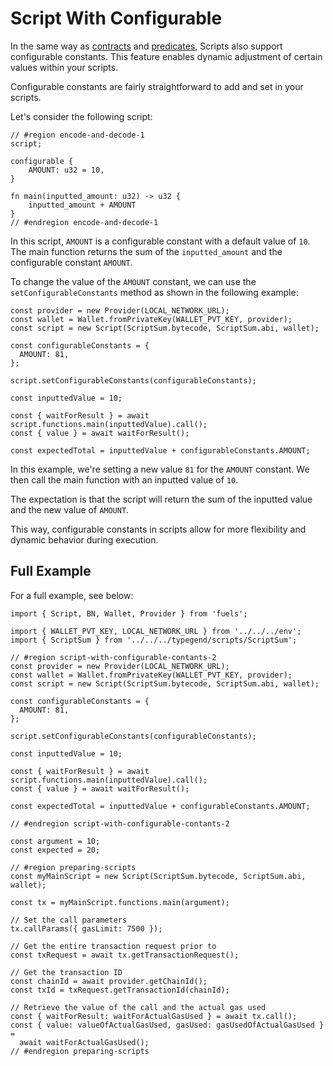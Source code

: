 # Script With Configurable

In the same way as [contracts](../contracts/configurable-constants.md) and [predicates](../predicates/configurable-constants.md), Scripts also support configurable constants. This feature enables dynamic adjustment of certain values within your scripts.

Configurable constants are fairly straightforward to add and set in your scripts.

Let's consider the following script:

```
// #region encode-and-decode-1
script;

configurable {
    AMOUNT: u32 = 10,
}

fn main(inputted_amount: u32) -> u32 {
    inputted_amount + AMOUNT
}
// #endregion encode-and-decode-1
```

In this script, `AMOUNT` is a configurable constant with a default value of `10`. The main function returns the sum of the `inputted_amount` and the configurable constant `AMOUNT`.

To change the value of the `AMOUNT` constant, we can use the `setConfigurableConstants` method as shown in the following example:

```
const provider = new Provider(LOCAL_NETWORK_URL);
const wallet = Wallet.fromPrivateKey(WALLET_PVT_KEY, provider);
const script = new Script(ScriptSum.bytecode, ScriptSum.abi, wallet);

const configurableConstants = {
  AMOUNT: 81,
};

script.setConfigurableConstants(configurableConstants);

const inputtedValue = 10;

const { waitForResult } = await script.functions.main(inputtedValue).call();
const { value } = await waitForResult();

const expectedTotal = inputtedValue + configurableConstants.AMOUNT;
```

In this example, we're setting a new value `81` for the `AMOUNT` constant. We then call the main function with an inputted value of `10`.

The expectation is that the script will return the sum of the inputted value and the new value of `AMOUNT`.

This way, configurable constants in scripts allow for more flexibility and dynamic behavior during execution.

## Full Example

For a full example, see below:

```
import { Script, BN, Wallet, Provider } from 'fuels';

import { WALLET_PVT_KEY, LOCAL_NETWORK_URL } from '../../../env';
import { ScriptSum } from '../../../typegend/scripts/ScriptSum';

// #region script-with-configurable-contants-2
const provider = new Provider(LOCAL_NETWORK_URL);
const wallet = Wallet.fromPrivateKey(WALLET_PVT_KEY, provider);
const script = new Script(ScriptSum.bytecode, ScriptSum.abi, wallet);

const configurableConstants = {
  AMOUNT: 81,
};

script.setConfigurableConstants(configurableConstants);

const inputtedValue = 10;

const { waitForResult } = await script.functions.main(inputtedValue).call();
const { value } = await waitForResult();

const expectedTotal = inputtedValue + configurableConstants.AMOUNT;

// #endregion script-with-configurable-contants-2

const argument = 10;
const expected = 20;

// #region preparing-scripts
const myMainScript = new Script(ScriptSum.bytecode, ScriptSum.abi, wallet);

const tx = myMainScript.functions.main(argument);

// Set the call parameters
tx.callParams({ gasLimit: 7500 });

// Get the entire transaction request prior to
const txRequest = await tx.getTransactionRequest();

// Get the transaction ID
const chainId = await provider.getChainId();
const txId = txRequest.getTransactionId(chainId);

// Retrieve the value of the call and the actual gas used
const { waitForResult: waitForActualGasUsed } = await tx.call();
const { value: valueOfActualGasUsed, gasUsed: gasUsedOfActualGasUsed } =
  await waitForActualGasUsed();
// #endregion preparing-scripts
```
